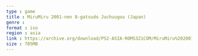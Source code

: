 ```yaml
---
type : game
title : MiruMiru 2001-nen 8-gatsudo Juchuugou (Japan)
genre : 
format : iso
region : asia
link : https://archive.org/download/PS2-ASIA-ROMS321COM/MiruMiru%202001-nen%208-gatsudo%20Juchuugou%20%28Japan%29.7z
size : 705MB
---
```

